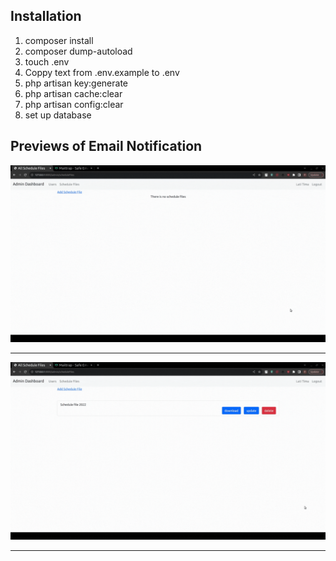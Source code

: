 ## Installation
<ol>
  <li>composer install</li>
  <li>composer dump-autoload</li>
  <li>touch .env</li>
  <li>Coppy text from .env.example to .env</li>
  <li>php artisan key:generate</li>
  <li>php artisan cache:clear </li>
  <li>php artisan config:clear</li>
  <li>set up database</li>
</ol>

## Previews of Email Notification
<img src="media_github/create.gif"></img>
<hr>
<img src="media_github/update.gif"></img>
<hr>